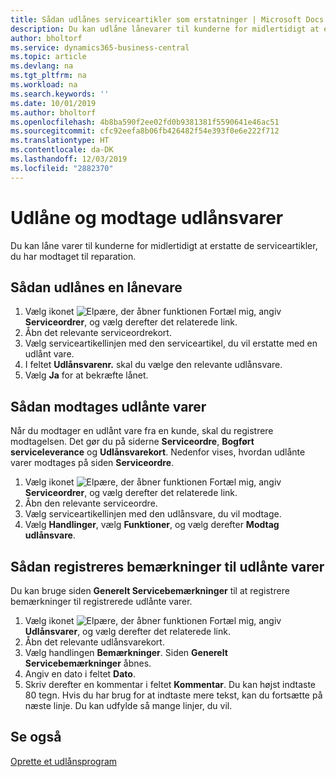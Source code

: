 ```yaml
---
title: Sådan udlånes serviceartikler som erstatninger | Microsoft Docs
description: Du kan udlåne lånevarer til kunderne for midlertidigt at erstatte de serviceartikler, du har modtaget til reparation.
author: bholtorf
ms.service: dynamics365-business-central
ms.topic: article
ms.devlang: na
ms.tgt_pltfrm: na
ms.workload: na
ms.search.keywords: ''
ms.date: 10/01/2019
ms.author: bholtorf
ms.openlocfilehash: 4b8ba590f2ee02fd0b9381381f5590641e46ac51
ms.sourcegitcommit: cfc92eefa8b06fb426482f54e393f0e6e222f712
ms.translationtype: HT
ms.contentlocale: da-DK
ms.lasthandoff: 12/03/2019
ms.locfileid: "2882370"
---
```

# <a name="lend-and-receive-loaners"></a>Udlåne og modtage udlånsvarer
Du kan låne varer til kunderne for midlertidigt at erstatte de serviceartikler, du har modtaget til reparation.  
  
## <a name="to-lend-a-loaner-item"></a>Sådan udlånes en lånevare    
1. Vælg ikonet ![Elpære, der åbner funktionen Fortæl mig](media/ui-search/search_small.png "Fortæl mig, hvad du vil foretage dig"), angiv **Serviceordrer**, og vælg derefter det relaterede link.  
2. Åbn det relevante serviceordrekort.  
3. Vælg serviceartikellinjen med den serviceartikel, du vil erstatte med en udlånt vare.  
4. I feltet **Udlånsvarenr.** skal du vælge den relevante udlånsvare.  
5. Vælg **Ja** for at bekræfte lånet.  

## <a name="to-receive-a-loaner"></a>Sådan modtages udlånte varer  
Når du modtager en udlånt vare fra en kunde, skal du registrere modtagelsen. Det gør du på siderne **Serviceordre**, **Bogført serviceleverance** og **Udlånsvarekort**. Nedenfor vises, hvordan udlånte varer modtages på siden **Serviceordre**.  
  
1. Vælg ikonet ![Elpære, der åbner funktionen Fortæl mig](media/ui-search/search_small.png "Fortæl mig, hvad du vil foretage dig"), angiv **Serviceordrer**, og vælg derefter det relaterede link.  
2. Åbn den relevante serviceordre.  
3. Vælg serviceartikellinjen med den udlånsvare, du vil modtage.  
4. Vælg **Handlinger**, vælg **Funktioner**, og vælg derefter **Modtag udlånsvare**.  

## <a name="to-register-loaner-comments"></a>Sådan registreres bemærkninger til udlånte varer  
Du kan bruge siden **Generelt Servicebemærkninger** til at registrere bemærkninger til registrerede udlånte varer.  
  
1. Vælg ikonet ![Elpære, der åbner funktionen Fortæl mig](media/ui-search/search_small.png "Fortæl mig, hvad du vil foretage dig"), angiv **Udlånsvarer**, og vælg derefter det relaterede link.  
2. Åbn det relevante udlånsvarekort.  
3. Vælg handlingen **Bemærkninger**. Siden **Generelt Servicebemærkninger** åbnes.  
4. Angiv en dato i feltet **Dato**.  
5. Skriv derefter en kommentar i feltet **Kommentar**. Du kan højst indtaste 80 tegn. Hvis du har brug for at indtaste mere tekst, kan du fortsætte på næste linje. Du kan udfylde så mange linjer, du vil.  
  
## <a name="see-also"></a>Se også  
[Oprette et udlånsprogram](service-how-setup-loaner-program.md)   
